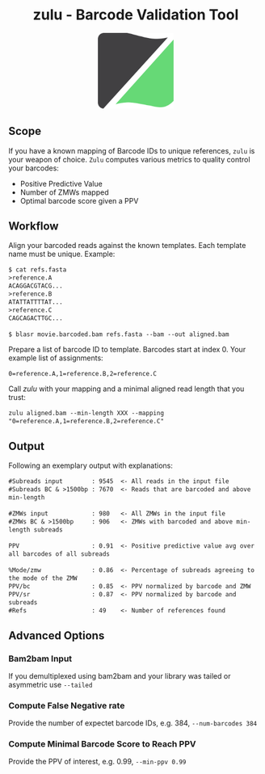 <h1 align="center">
    zulu - Barcode Validation Tool
</h1>

<p align="center">
  <img src="img/zulu.png" alt="Logo of Zulu" width="150px"/>
</p>

## Scope
If you have a known mapping of Barcode IDs to unique references, `zulu` is
your weapon of choice. `Zulu` computes various metrics to quality control
your barcodes:
 - Positive Predictive Value
 - Number of ZMWs mapped
 - Optimal barcode score given a PPV

## Workflow
Align your barcoded reads against the known templates. Each template name must
be unique. Example:

    $ cat refs.fasta
    >reference.A
    ACAGGACGTACG...
    >reference.B
    ATATTATTTTAT...
    >reference.C
    CAGCAGACTTGC...

    $ blasr movie.barcoded.bam refs.fasta --bam --out aligned.bam

Prepare a list of barcode ID to template. Barcodes start at index 0.
Your example list of assignments:

    0=reference.A,1=reference.B,2=reference.C

Call *zulu* with your mapping and a minimal aligned read length that you trust:

    zulu aligned.bam --min-length XXX --mapping "0=reference.A,1=reference.B,2=reference.C"

## Output
Following an exemplary output with explanations:

    #Subreads input        : 9545  <- All reads in the input file
    #Subreads BC & >1500bp : 7670  <- Reads that are barcoded and above min-length

    #ZMWs input            : 980   <- All ZMWs in the input file
    #ZMWs BC & >1500bp     : 906   <- ZMWs with barcoded and above min-length subreads

    PPV                    : 0.91  <- Positive predictive value avg over all barcodes of all subreads

    %Mode/zmw              : 0.86  <- Percentage of subreads agreeing to the mode of the ZMW
    PPV/bc                 : 0.85  <- PPV normalized by barcode and ZMW
    PPV/sr                 : 0.87  <- PPV normalized by barcode and subreads
    #Refs                  : 49    <- Number of references found

## Advanced Options
### Bam2bam Input
If you demultiplexed using bam2bam and your library was tailed or asymmetric use `--tailed`

### Compute False Negative rate
Provide the number of expectet barcode IDs, e.g. 384, `--num-barcodes 384`

### Compute Minimal Barcode Score to Reach PPV
Provide the PPV of interest, e.g. 0.99, `--min-ppv 0.99`